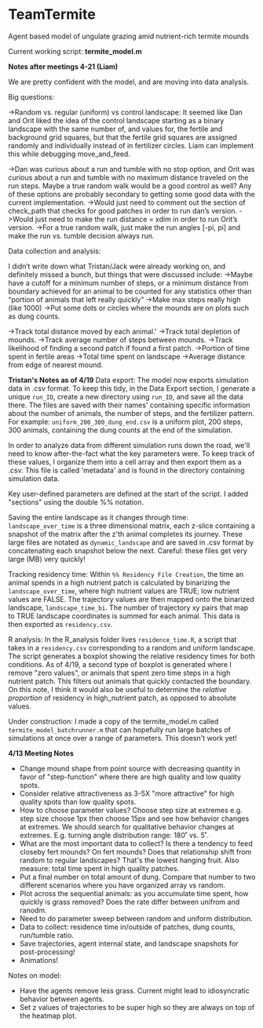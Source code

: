 # TeamTermite
Agent based model of ungulate grazing amid nutrient-rich termite mounds

Current working script: **termite_model.m**


**Notes after meetings 4-21 (Liam)**

We are pretty confident with the model, and are moving into data analysis.

Big questions:

->Random vs. regular (uniform) vs control landscape:
It seemed like Dan and Orit liked the idea of the control landscape starting as a binary landscape with the same number of, and values for, the fertile and background grid squares, but that the fertile grid squares are assigned randomly and individually instead of in fertilizer circles.
Liam can implement this while debugging move_and_feed.

->Dan was curious about a run and tumble with no stop option, and Orit was curious about a run and tumble with no maximum distance traveled on the run steps. Maybe a true random walk would be a good control as well? Any of these options are probably secondary to getting some good data with the current implementation.
->Would just need to comment out the section of check_path that checks for good patches in order to run dan’s version.
->Would just need to make the run distance = xdim in order to run Orit’s version.
->For a true random walk, just make the run angles [-pi, pi] and make the run vs. tumble decision always run.

Data collection and analysis:
	
I didn’t write down what Tristan/Jack were already working on, and definitely missed a bunch, but things that were discussed include:
->Maybe have a cutoff for a minimum number of steps, or a minimum distance from boundary achieved for an animal to be counted for any statistics other than “portion of animals that left really quickly”
->Make max steps really high (like 1000)
->Put some dots or circles where the mounds are on plots such as dung counts.
	
->Track total distance moved by each animal.'
->Track total depletion of mounds.
->Track average number of steps between mounds.
->Track likelihood of finding a second patch if found a first patch.
->Portion of time spent in fertile areas
->Total time spent on landscape
->Average distance from edge of nearest mound.




**Tristan's Notes as of 4/19**
Data export: The model now exports simulation data in .csv format. To keep this tidy, in the Data Export section, I generate a unique `run_ID`, create a new directory using `run_ID`, and save all the data there. The files are saved with their names' containing specific information about the number of animals, the number of steps, and the fertilizer pattern. For example:
`uniform_200_300_dung_end.csv` is a uniform plot, 200 steps, 300 animals, containing the dung counts at the end of the simulation.

In order to analyze data from different simulation runs down the road, we'll need to know after-the-fact what the key parameters were. To keep track of these values, I organize them into a cell array and then export them as a .csv. This file is called 'metadata' and is found in the directory containing simulation data.

Key user-defined parameters are defined at the start of the script. I added "sections" using the double %% notation.

Saving the entire landscape as it changes through time: `landscape_over_time` is a three dimensional matrix, each z-slice containing a snapshot of the matrix after the z'th animal completes its journey. These large files are notated as `dynamic_landscape` and are saved in .csv format by concatenating each snapshot below the next. Careful: these files get very large (MB) very quickly!

Tracking residency time: Within `%% Residency File Creation`, the time an animal spends in a high nutrient patch is calculated by binarizing the `landscape_over_time`, where high nutrient values are TRUE; low nutrient values are FALSE. The trajectory values are then mapped onto the binarized landscape, `landscape_time_bi`. The number of trajectory xy pairs that map to TRUE landscape coordinates is summed for each animal. This data is then exported as `residency.csv`.

R analysis: In the R_analysis folder lives `residence_time.R`, a script that takes in a `residency.csv` corresponding to a random and uniform landscape. The script generates a boxplot showing the relative residency times for both conditions. As of 4/19, a second type of boxplot is generated where I remove "zero values", or animals that spent zero time steps in a high nutrient patch. This filters out animals that quickly contacted the boundary. On this note, I think it would also be useful to determine the *relative proportion* of residency in high_nutrient patch, as opposed to absolute values.

Under construction: I made a copy of the termite_model.m called `termite_model_batchrunner.m` that can hopefully run large batches of simulations at once over a range of parameters. This doesn't work yet!

**4/13 Meeting Notes**
- Change mound shape from point source with decreasing quantity in favor of "step-function" where there are high quality and low quality spots.
- Consider relative attractiveness as 3-5X "more attractive" for high quality spots than low quality spots.
- How to choose parameter values? Choose step size at extremes e.g. step size choose 1px then choose 15px and see how behavior changes at extremes. We should search for qualitative behavior changes at extremes. E.g. turning angle distribution range: 180˚ vs. 5˚.
- What are the most important data to collect? Is there a tendency to feed closeby fert mounds? On fert mounds? Does that relationship shift from random to regular landscapes? That's the lowest hanging fruit. Also measure: total time spent in high quality patches.
- Put a final number on total amount of dung. Compare that number to two different scenarios where you have organized array vs random.
- Plot across the sequential animals: as you accumulate time spent, how quickly is grass removed? Does the rate differ between unifrom and ranodm.
- Need to do parameter sweep between random and uniform distribution.
- Data to collect: residence time in/outside of patches, dung counts, run/tumble ratio.
- Save trajectories, agent internal state, and landscape snapshots for post-processing!
- Animations!

Notes on model:
- Have the agents remove less grass. Current might lead to idiosyncratic behavior between agents.
- Set z values of trajectories to be super high so they are always on top of the heatmap plot.
